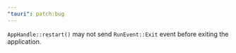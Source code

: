 ```yaml
---
"tauri": patch:bug
---
```


`AppHandle::restart()` may not send `RunEvent::Exit` event before exiting the application.
